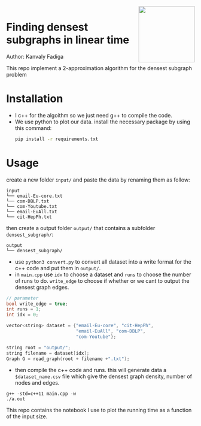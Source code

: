 <img src="https://miro.medium.com/max/2978/1*rmq7bd3GFjcwfXtkrBQaPQ.png" align="right" width="150"/>

# Finding densest subgraphs in linear time
Author: Kanvaly Fadiga

This repo implement a 2-approximation algorithm for the densest subgraph problem

# Installation

- I c++ for the algoithm so we just need g++ to compile the code.
- We use python to plot our data. install the necessary package by using this command:
    ```sh
    pip install -r requirements.txt
    ```


# Usage

create a new folder `input/` and paste the data by renaming them as follow:

```
input
└── email-Eu-core.txt
└── com-DBLP.txt 
└── com-Youtube.txt
└── email-EuAll.txt
└── cit-HepPh.txt
```

then create a output folder `output/` that contains a subfolder `densest_subgraph/`: 

```
output
└── densest_subgraph/
```

- use `python3 convert.py` to convert all dataset into a write format for the c++ code and put them in `output/`.
- in `main.cpp` use `idx` to choose a dataset and `runs` to choose the number of runs to do. `write_edge` to choose if whether or we cant to output the densest graph edges.
```c++
// parameter
bool write_edge = true;
int runs = 1;
int idx = 0;

vector<string> dataset = {"email-Eu-core", "cit-HepPh", 
                          "email-EuAll", "com-DBLP", 
                          "com-Youtube"};

string root = "output/";
string filename = dataset[idx];
Graph G = read_graph(root + filename +".txt");
```
- then compile the c++ code and runs. this will generate data a `$dataset_name.csv` file which give the densest graph density, number of nodes and edges. 
```
g++ -std=c++11 main.cpp -w
./a.out
```



This repo contains the notebook I use to plot the running time as a function of the input size.
